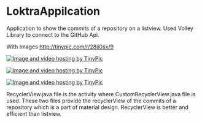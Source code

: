# LoktraAppilcation
Application to show the commits of a repository on a listview. Used Volley Library to connect to the GitHub Api.


With Images
http://tinypic.com/r/28ji0sx/9


<a href="http://tinypic.com?ref=213goj6" target="_blank"><img src="http://i68.tinypic.com/213goj6.jpg" border="0" alt="Image and video hosting by TinyPic"></a>

<a href="http://tinypic.com?ref=105pj4w" target="_blank"><img src="http://i67.tinypic.com/105pj4w.jpg" border="0" alt="Image and video hosting by TinyPic"></a>

<a href="http://tinypic.com?ref=2ennhv6" target="_blank"><img src="http://i66.tinypic.com/2ennhv6.jpg" border="0" alt="Image and video hosting by TinyPic"></a>




RecyclerView.java file is the activity where CustomRecyclerView.java file is used. These two files provide the recyclerView of the commits of a repository which is a part of material design. RecyclerView is better and efficient than listview.

